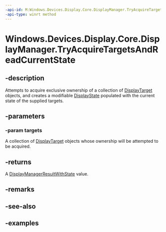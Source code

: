```yaml
---
-api-id: M:Windows.Devices.Display.Core.DisplayManager.TryAcquireTargetsAndReadCurrentState(Windows.Foundation.Collections.IIterable{Windows.Devices.Display.Core.DisplayTarget})
-api-type: winrt method
---
```


<!-- Method syntax.
public DisplayManagerResultWithState DisplayManager.TryAcquireTargetsAndReadCurrentState(IIterable<DisplayTarget> targets)
-->

# Windows.Devices.Display.Core.DisplayManager.TryAcquireTargetsAndReadCurrentState

## -description
Attempts to acquire exclusive ownership of a collection of [DisplayTarget](displaytarget.md) objects, and creates a modifiable [DisplayState](displaystate.md) populated with the current state of the supplied targets.

## -parameters
### -param targets
A collection of [DisplayTarget](displaytarget.md) objects whose ownership will be attempted to be acquired.

## -returns
A [DisplayManagerResultWithState](displaymanagerresultwithstate.md) value.

## -remarks

## -see-also

## -examples
